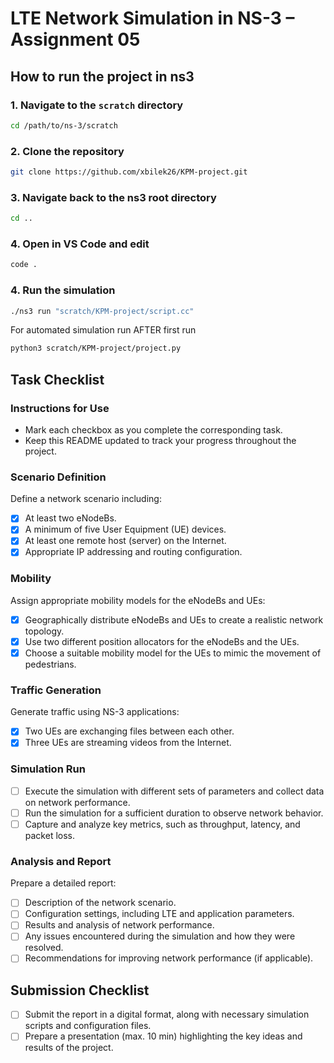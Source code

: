 # LTE Network Simulation in NS-3 – Assignment 05

## How to run the project in ns3

### 1. Navigate to the `scratch` directory
```bash
cd /path/to/ns-3/scratch
```

### 2. Clone the repository
```bash
git clone https://github.com/xbilek26/KPM-project.git
```

### 3. Navigate back to the ns3 root directory
```bash
cd ..
```

### 4. Open in VS Code and edit
```bash
code .
```

### 4. Run the simulation
```bash
./ns3 run "scratch/KPM-project/script.cc"
```

For automated simulation run AFTER first run
```bash
python3 scratch/KPM-project/project.py
```

## Task Checklist

### Instructions for Use
- Mark each checkbox as you complete the corresponding task.
- Keep this README updated to track your progress throughout the project.

### Scenario Definition
Define a network scenario including:
- [x] At least two eNodeBs.
- [x] A minimum of five User Equipment (UE) devices.
- [x] At least one remote host (server) on the Internet.
- [x] Appropriate IP addressing and routing configuration.

### Mobility
Assign appropriate mobility models for the eNodeBs and UEs:
- [x] Geographically distribute eNodeBs and UEs to create a realistic network topology.
- [x] Use two different position allocators for the eNodeBs and the UEs.
- [x] Choose a suitable mobility model for the UEs to mimic the movement of pedestrians.

### Traffic Generation
Generate traffic using NS-3 applications:
- [x] Two UEs are exchanging files between each other.
- [x] Three UEs are streaming videos from the Internet.

### Simulation Run
- [ ] Execute the simulation with different sets of parameters and collect data on network performance.
- [ ] Run the simulation for a sufficient duration to observe network behavior.
- [ ] Capture and analyze key metrics, such as throughput, latency, and packet loss.

### Analysis and Report
Prepare a detailed report:
- [ ] Description of the network scenario.
- [ ] Configuration settings, including LTE and application parameters.
- [ ] Results and analysis of network performance.
- [ ] Any issues encountered during the simulation and how they were resolved.
- [ ] Recommendations for improving network performance (if applicable).

## Submission Checklist
- [ ] Submit the report in a digital format, along with necessary simulation scripts and configuration files.
- [ ] Prepare a presentation (max. 10 min) highlighting the key ideas and results of the project.